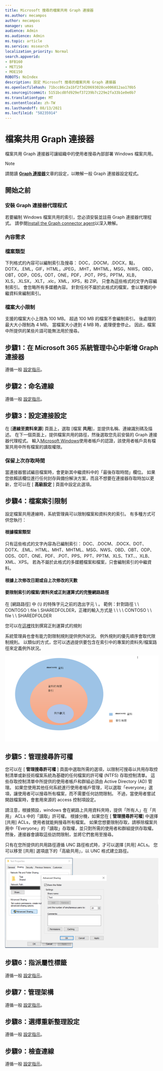 ```yaml
---
title: Microsoft 搜尋的檔案共用 Graph 連接器
ms.author: mecampos
author: mecampos
manager: umas
audience: Admin
ms.audience: Admin
ms.topic: article
ms.service: mssearch
localization_priority: Normal
search.appverid:
- BFB160
- MET150
- MOE150
ROBOTS: NoIndex
description: 設定 Microsoft 搜尋的檔案共用 Graph 連接器
ms.openlocfilehash: 71bcc86c2a1bf2f3d20693028ce006812aa170b5
ms.sourcegitcommit: 5151bcd8fd929ef37239b7c229e2fa33b1e0e0b7
ms.translationtype: MT
ms.contentlocale: zh-TW
ms.lasthandoff: 08/13/2021
ms.locfileid: "58235914"
---
```

<!---Previous ms.author: rusamai --->

# <a name="file-share-graph-connector"></a>檔案共用 Graph 連接器

檔案共用 Graph 連接器可讓組織中的使用者搜尋內部部署 Windows 檔案共用。

> [!NOTE]
> 請閱讀 [**Graph 連接器**](configure-connector.md)文章的設定，以瞭解一般 Graph 連接器設定程式。

## <a name="before-you-get-started"></a>開始之前

### <a name="install-the-graph-connector-agent"></a>安裝 Graph 連接器代理程式

若要編制 Windows 檔案共用的索引，您必須安裝並註冊 Graph 連接器代理程式。 請參閱[Install the Graph connector agent](graph-connector-agent.md)以深入瞭解。  

### <a name="content-requirements"></a>內容需求

### <a name="file-types"></a>檔案類型

下列格式的內容可以編制索引及搜尋： DOC，.DOCM，.DOCX，點，DOTX，.EML，GIF，HTML，JPEG，.MHT，MHTML，MSG，NWS，OBD，OBT，ODP，ODS，ODT，ONE，PDF，.POT，PPS，PPTM，XLB，XLS，.XLSX，.XLT，.xlc，XML，XPS，和 ZIP。 只會為這些格式的文字內容編制索引。 會忽略所有多媒體內容。 針對任何不屬於此格式的檔案，會以單獨的中繼資料來編制索引。

### <a name="file-size-limits"></a>檔案大小限制

支援的檔案大小上限為 100 MB。 超過 100 MB 的檔案不會編制索引。 後處理的最大大小限制為 4 MB。 當檔案大小達到 4 MB 時，處理便會停止。 因此，檔案中所提供的某些片語可能無法用於搜尋。

## <a name="step-1-add-a-graph-connector-in-the-microsoft-365-admin-center"></a>步驟1：在 Microsoft 365 系統管理中心中新增 Graph 連接器

遵循一般 [設定指示](./configure-connector.md)。
<!---If the above phrase does not apply, delete it and insert specific details for your data source that are different from general setup instructions.-->

## <a name="step-2-name-the-connection"></a>步驟2：命名連線

遵循一般 [設定指示](./configure-connector.md)。
<!---If the above phrase does not apply, delete it and insert specific details for your data source that are different from general setup instructions.-->

## <a name="step-3-configure-the-connection-settings"></a>步驟3：設定連接設定

在 [**連線至資料來源**] 頁面上，選取 [檔案 **共用**]，並提供名稱、連線識別碼及描述。 在下一個頁面上，提供檔案共用的路徑，然後選取您先前安裝的 Graph 連接器代理程式。 輸入[Microsoft Windows](https://microsoft.com/windows)使用者帳戶的認證，該使用者帳戶具有檔案共用中所有檔案的讀取權限。

### <a name="preserve-last-access-time"></a>保留上次存取時間

當連接器嘗試編目檔案時，會更新其中繼資料中的「最後存取時間」欄位。 如果您依賴該欄位進行任何封存與備份解決方案，而且不想要在連接器存取時加以更新，您可以在 [ **高級設定** ] 頁面中設定此選項。

## <a name="step-4-limits-for-file-indexing"></a>步驟4：檔案索引限制

設定檔案共用連線時，系統管理員可以限制檔案和資料夾的索引。 有多種方式可供您執行：

#### <a name="based-on-file-types"></a>根據檔案類型

只有這些格式的文字內容為已編制索引： DOC、.DOCM、.DOCX、DOT、DOTX、.EML、HTML、MHT、MHTML、MSG、NWS、OBD、OBT、ODP、ODS、ODT、ONE、PDF、.POT、PPS、PPT、PPTM、XLS、TXT、、XLB、XML、XPS。 若為不屬於此格式的多媒體檔案和檔案，只會編制索引的中繼資料。

#### <a name="based-on-last-modified-date-or-number-of-days-since-last-modification"></a>根據上次修改日期或自上次修改的天數

#### <a name="full-network-path-of-filefolder-or-regular-expression-to-limit-indexing"></a>要限制索引的檔案/資料夾或正則運算式的完整網路路徑 

在 [網路路徑] 中 (\\) 的特殊字元之前的逸出字元 \\ 。 範例：針對路徑 \\ \\ CONTOSO \\ file \\ SHAREDFOLDER，正確的輸入方式是 \\ \\ \\ \\ CONTOSO \\ \\ file \\ \\ SHAREDFOLDER

您可以在[這裡](https://docs.microsoft.com/dotnet/standard/base-types/regular-expression-language-quick-reference)找到撰寫正則運算式的規則

系統管理員也會有能力對限制規則提供例外狀況。 例外規則的優先順序會取代限制規則。 以類似的方式，您可以透過提供要包含在索引中的專案的資料夾/檔案路徑來定義例外狀況。

![限制和例外狀況](media/file-connector/ExclusionRule.png)

## <a name="step-5-manage-search-permissions"></a>步驟5：管理搜尋許可權

您可以在 [ **管理搜尋許可權** ] 頁面中選取所需的選項，以限制可搜尋以共用存取控制清單或新技術檔案系統為基礎的任何檔案的許可權 (NTFS) 存取控制清單。 這些存取控制清單中所提供的使用者帳戶和群組必須由 Active Directory (AD) 管理。 如果您使用其他任何系統進行使用者帳戶管理，可以選取「everyone」選項，讓使用者可以搜尋所有檔案，而不需要任何訪問限制。 不過，當使用者嘗試開啟檔案時，會套用來源的 access 控制項設定。

請注意，根據預設，windows 會在網路上共用資料夾時，提供「所有人」在「共用」 ACLs 中的「讀取」許可權。 根據分機，如果您在 [ **管理搜尋許可權**] 中選擇 [共用] ACLs，使用者就能夠搜尋所有檔案。 如果您想要限制存取，請移除檔案共用中「Everyone」的「讀取」存取權，並只對所需的使用者和群組提供存取權。 然後，連接器會讀取這些訪問限制，並將它們套用至搜尋。

只有在您所提供的共用路徑遵循 UNC 路徑格式時，才可以選擇 [共用] ACLs。 您可以移至 [共用] 選項底下的「高級共用」，以 UNC 格式建立路徑。

![Advanced_sharing](media/file-connector/file-advanced-sharing.png)

## <a name="step-6-assign-property-labels"></a>步驟6：指派屬性標籤

遵循一般 [設定指示](./configure-connector.md)。
<!---If the above phrase does not apply, delete it and insert specific details for your data source that are different from general setup instructions.-->

## <a name="step-7-manage-schema"></a>步驟7：管理架構

遵循一般 [設定指示](./configure-connector.md)。
<!---If the above phrase does not apply, delete it and insert specific details for your data source that are different from general setup instructions.-->

## <a name="step-8-choose-refresh-settings"></a>步驟8：選擇重新整理設定

遵循一般 [設定指示](./configure-connector.md)。
<!---If the above phrase does not apply, delete it and insert specific details for your data source that are different from general setup instructions.-->

## <a name="step-9-review-connection"></a>步驟9：檢查連線

遵循一般 [設定指示](./configure-connector.md)。
<!---If the above phrase does not apply, delete it and insert specific details for your data source that are different from general setup 
instructions.-->

<!---## Troubleshooting-->
<!---Insert troubleshooting recommendations for this data source-->

<!---## Limitations-->
<!---Insert limitations for this data source-->
